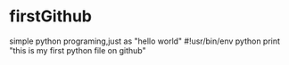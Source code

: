 # firstGithub
simple python programing,just as "hello world"
#!usr/bin/env python
print "this is my first python file on github"
